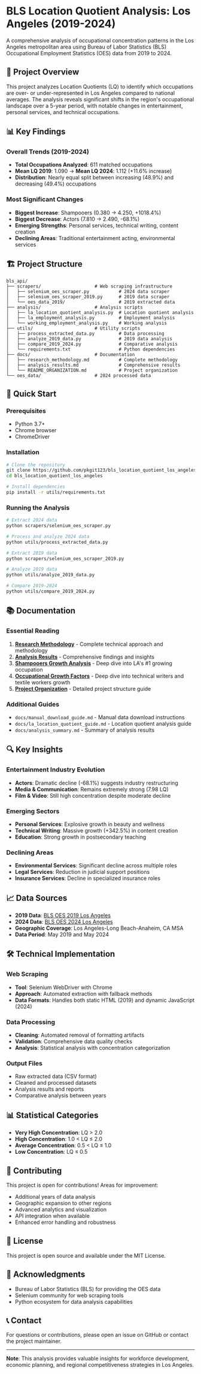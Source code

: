 # BLS Location Quotient Analysis: Los Angeles (2019-2024)

A comprehensive analysis of occupational concentration patterns in the Los Angeles metropolitan area using Bureau of Labor Statistics (BLS) Occupational Employment Statistics (OES) data from 2019 to 2024.

## 🎯 Project Overview

This project analyzes Location Quotients (LQ) to identify which occupations are over- or under-represented in Los Angeles compared to national averages. The analysis reveals significant shifts in the region's occupational landscape over a 5-year period, with notable changes in entertainment, personal services, and technical occupations.

## 📊 Key Findings

### Overall Trends (2019-2024)
- **Total Occupations Analyzed**: 611 matched occupations
- **Mean LQ 2019**: 1.090 → **Mean LQ 2024**: 1.112 (+11.6% increase)
- **Distribution**: Nearly equal split between increasing (48.9%) and decreasing (49.4%) occupations

### Most Significant Changes
- **Biggest Increase**: Shampooers (0.380 → 4.250, +1018.4%)
- **Biggest Decrease**: Actors (7.810 → 2.490, -68.1%)
- **Emerging Strengths**: Personal services, technical writing, content creation
- **Declining Areas**: Traditional entertainment acting, environmental services

## 🏗️ Project Structure

```
bls_api/
├── scrapers/                    # Web scraping infrastructure
│   ├── selenium_oes_scraper.py           # 2024 data scraper
│   ├── selenium_oes_scraper_2019.py      # 2019 data scraper
│   └── oes_data_2019/                    # 2019 extracted data
├── analysis/                    # Analysis scripts
│   ├── la_location_quotient_analysis.py  # Location quotient analysis
│   ├── la_employment_analysis.py         # Employment analysis
│   └── working_employment_analysis.py    # Working analysis
├── utils/                       # Utility scripts
│   ├── process_extracted_data.py         # Data processing
│   ├── analyze_2019_data.py              # 2019 data analysis
│   ├── compare_2019_2024.py              # Comparative analysis
│   └── requirements.txt                  # Python dependencies
├── docs/                        # Documentation
│   ├── research_methodology.md           # Complete methodology
│   ├── analysis_results.md               # Comprehensive results
│   └── README_ORGANIZATION.md            # Project organization
└── oes_data/                    # 2024 processed data
```

## 🚀 Quick Start

### Prerequisites
- Python 3.7+
- Chrome browser
- ChromeDriver

### Installation
```bash
# Clone the repository
git clone https://github.com/pkgit123/bls_location_quotient_los_angeles.git
cd bls_location_quotient_los_angeles

# Install dependencies
pip install -r utils/requirements.txt
```

### Running the Analysis
```bash
# Extract 2024 data
python scrapers/selenium_oes_scraper.py

# Process and analyze 2024 data
python utils/process_extracted_data.py

# Extract 2019 data
python scrapers/selenium_oes_scraper_2019.py

# Analyze 2019 data
python utils/analyze_2019_data.py

# Compare 2019-2024
python utils/compare_2019_2024.py
```

## 📚 Documentation

### Essential Reading
1. **[Research Methodology](docs/research_methodology.md)** - Complete technical approach and methodology
2. **[Analysis Results](docs/analysis_results.md)** - Comprehensive findings and insights
3. **[Shampooers Growth Analysis](docs/shampooers_growth_analysis.md)** - Deep dive into LA's #1 growing occupation
4. **[Occupational Growth Factors](docs/occupational_growth_factors.md)** - Deep dive into technical writers and textile workers growth
5. **[Project Organization](README_ORGANIZATION.md)** - Detailed project structure guide

### Additional Guides
- `docs/manual_download_guide.md` - Manual data download instructions
- `docs/la_location_quotient_guide.md` - Location quotient analysis guide
- `docs/analysis_summary.md` - Summary of analysis results

## 🔍 Key Insights

### Entertainment Industry Evolution
- **Actors**: Dramatic decline (-68.1%) suggests industry restructuring
- **Media & Communication**: Remains extremely strong (7.98 LQ)
- **Film & Video**: Still high concentration despite moderate decline

### Emerging Sectors
- **Personal Services**: Explosive growth in beauty and wellness
- **Technical Writing**: Massive growth (+342.5%) in content creation
- **Education**: Strong growth in postsecondary teaching

### Declining Areas
- **Environmental Services**: Significant decline across multiple roles
- **Legal Services**: Reduction in judicial support positions
- **Insurance Services**: Decline in specialized insurance roles

## 📈 Data Sources

- **2019 Data**: [BLS OES 2019 Los Angeles](https://www.bls.gov/oes/2019/may/oes_31080.htm)
- **2024 Data**: [BLS OES 2024 Los Angeles](https://data.bls.gov/oes/#/area/0031080)
- **Geographic Coverage**: Los Angeles-Long Beach-Anaheim, CA MSA
- **Data Period**: May 2019 and May 2024

## 🛠️ Technical Implementation

### Web Scraping
- **Tool**: Selenium WebDriver with Chrome
- **Approach**: Automated extraction with fallback methods
- **Data Formats**: Handles both static HTML (2019) and dynamic JavaScript (2024)

### Data Processing
- **Cleaning**: Automated removal of formatting artifacts
- **Validation**: Comprehensive data quality checks
- **Analysis**: Statistical analysis with concentration categorization

### Output Files
- Raw extracted data (CSV format)
- Cleaned and processed datasets
- Analysis results and reports
- Comparative analysis between years

## 📊 Statistical Categories

- **Very High Concentration**: LQ > 2.0
- **High Concentration**: 1.0 < LQ ≤ 2.0
- **Average Concentration**: 0.5 < LQ ≤ 1.0
- **Low Concentration**: LQ ≤ 0.5

## 🤝 Contributing

This project is open for contributions! Areas for improvement:
- Additional years of data analysis
- Geographic expansion to other regions
- Advanced analytics and visualization
- API integration when available
- Enhanced error handling and robustness

## 📄 License

This project is open source and available under the MIT License.

## 🙏 Acknowledgments

- Bureau of Labor Statistics (BLS) for providing the OES data
- Selenium community for web scraping tools
- Python ecosystem for data analysis capabilities

## 📞 Contact

For questions or contributions, please open an issue on GitHub or contact the project maintainer.

---

**Note**: This analysis provides valuable insights for workforce development, economic planning, and regional competitiveness strategies in Los Angeles. 